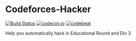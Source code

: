 # Codeforces-Hacker

[![Build Status][1]][2] [![codecov.io][3]][4] [![codebeat][5]][6]

[1]: https://dev.azure.com/hytzongxuan/Codeforces-Hacker/_apis/build/status/Codeforces-Hacker "Build Status badge"
[2]: https://dev.azure.com/hytzongxuan/Codeforces-Hacker/_build?definitionId=2 "Azure Build Status"
[3]: https://codecov.io/gh/hytzongxuan/Codeforces-Hacker/branch/master/graph/badge.svg?token=6pMHmpIYtG "Coverage badge"
[4]: https://codecov.io/gh/hytzongxuan/Codeforces-Hacker "Codecov Status"
[5]: https://codebeat.co/badges/58517ac5-5388-452b-a24c-b6e6ace04ec4 "Codebeat badge"
[6]: https://codebeat.co/projects/github-com-hytzongxuan-codeforces-hacker-master "Codebeat"

Help you automatically hack in Educational Round and Div 3
